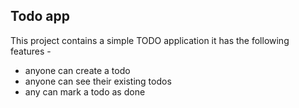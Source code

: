 <!-- what is the md syntax here?
it stands for mark down

i think it is similar html its to write preety text by  using some syntax(like <b>ho there</b>) on your web page it becomes bold,and similarly in .md file if you start with ## it becomes heading and if you start with * it becomes italic text -->

## Todo app 

This project contains a simple  TODO application
it has the following features -

- anyone can create a todo
- anyone can see their existing todos
- any can mark a todo as done